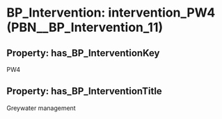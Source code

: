 # BP_Intervention: __intervention_PW4__ (PBN__BP_Intervention_11)

## Property: has_BP_InterventionKey

PW4

## Property: has_BP_InterventionTitle

Greywater management

